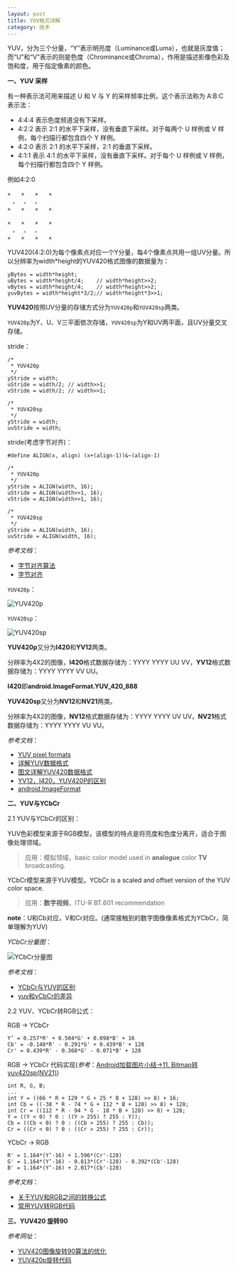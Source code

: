 ```yaml
---
layout: post
title: YUV格式详解
category: 技术
---
```


YUV，分为三个分量，“Y”表示明亮度（Luminance或Luma），也就是灰度值；
而“U”和“V”表示的则是色度（Chrominance或Chroma），作用是描述影像色彩及饱和度，用于指定像素的颜色。

**一、YUV 采样**

有一种表示法可用来描述 U 和 V 与 Y 的采样频率比例，这个表示法称为 A:B:C 表示法：

* 4:4:4 表示色度频道没有下采样。
* 4:2:2 表示 2:1 的水平下采样，没有垂直下采样。对于每两个 U 样例或 V 样例，每个扫描行都包含四个 Y 样例。
* 4:2:0 表示 2:1 的水平下采样，2:1 的垂直下采样。
* 4:1:1 表示 4:1 的水平下采样，没有垂直下采样。对于每个 U 样例或 V 样例，每个扫描行都包含四个 Y 样例。

例如4:2:0

```
×　　×　　×　　×
　。　 。　 。
×　　×　　×　　×

×　　×　　×　　×
　。　 。　 。
×　　×　　×　　×
```

YUV420(4:2:0)为每个像素点对应一个Y分量，每4个像素点共用一组UV分量。所以分辨率为width*height的YUV420格式图像的数据量为：

```
yBytes = width*height;
uBytes = width*height/4;    // width*height>>2;
vBytes = width*height/4;    // width*height>>2;
yuvBytes = width*height*3/2;// width*height*3>>1;
```

**YUV420**按照UV分量的存储方式分为`YUV420p`和`YUV420sp`两类。

`YUV420p`为Y、U、V三平面依次存储，`YUV420sp`为Y和UV两平面，且UV分量交叉存储。

stride：

```
/*
 * YUV420p
 */
yStride = width;
uStride = width/2; // width>>1;
vStride = width/2; // width>>1;

/*
 * YUV420sp
 */
yStride = width;
uvStride = width;
```

stride(考虑字节对齐)：

```
#define ALIGN(x, align) (x+(align-1))&~(align-1)

/*
 * YUV420p
 */
yStride = ALIGN(width, 16);
uStride = ALIGN(width>>1, 16);
vStride = ALIGN(width>>1, 16);

/*
 * YUV420sp
 */
yStride = ALIGN(width, 16);
uvStride = ALIGN(width, 16);
```

*参考文档*：

* [字节对齐算法](http://my.oschina.net/chunquedong/blog/267555 "Markdown")
* [字节对齐](http://sensor.blog.51cto.com/1018471/240230 "Markdown")

`YUV420p`：

![YUV420p](http://img.my.csdn.net/uploads/201208/31/1346422959_6364.png "yuv")

`YUV420sp`：

![YUV420sp](http://img.my.csdn.net/uploads/201208/31/1346422970_2927.png "yuv")

**YUV420p**又分为**I420**和**YV12**两类。

分辨率为4X2的图像，**I420**格式数据存储为：YYYY YYYY UU VV，**YV12**格式数据存储为：YYYY YYYY VV UU。

**I420**即**android.ImageFormat.YUV\_420\_888**

**YUV420sp**又分为**NV12**和**NV21**两类。

分辨率为4X2的图像，**NV12**格式数据存储为：YYYY YYYY UV UV，**NV21**格式数据存储为：YYYY YYYY VU VU。

*参考文档*：

* [YUV pixel formats](http://www.fourcc.org/yuv.php "Markdown")
* [详解YUV数据格式](http://blog.csdn.net/beyond_cn/article/details/12998247 "Markdown")
* [图文详解YUV420数据格式](http://m.blog.csdn.net/blog/mianhuantang848989/30234481 "Markdown")
* [YV12，I420，YUV420P的区别](http://blog.csdn.net/leixiaohua1020/article/details/12234821 "Markdown")
* [android.ImageFormat](http://developer.android.com/reference/android/graphics/ImageFormat.html "Markdown")

**二、YUV与YCbCr**

2.1 YUV与YCbCr的区别：

YUV色彩模型来源于RGB模型，该模型的特点是将亮度和色度分离开，适合于图像处理领域。
> 应用：模拟领域，basic color model used in **analogue** color **TV** broadcasting.
 
YCbCr模型来源于YUV模型。YCbCr is a scaled and offset version of the YUV color space.
> 应用：**数字视频**，ITU-R BT.601 recommendation

**note**：U和Cb对应，V和Cr对应。(通常接触到的数字图像像素格式为YCbCr，简单理解为YUV)

*YCbCr分量图*：

![YCbCr分量图](https://i-msdn.sec.s-msft.com/dynimg/IC676791.png "YCbCr")

*参考文档*：

* [YCbCr与YUV的区别](http://blog.csdn.net/michaelcao1980/article/details/12773183 "Markdown")
* [yuv和yCbCr的差异](http://blog.csdn.net/sunshine1314/article/details/612485 "Markdown")

2.2 YUV、YCbCr转RGB公式：

RGB -> YCbCr

```
Y’ = 0.257*R' + 0.504*G' + 0.098*B' + 16
Cb' = -0.148*R' - 0.291*G' + 0.439*B' + 128
Cr' = 0.439*R' - 0.368*G' - 0.071*B' + 128
```

RGB -> YCbCr 代码实现(*参考*：[Android加载图片小结->11. Bitmap转yuv420sp(NV21)](http://lsclone.github.io/blog/%E6%8A%80%E6%9C%AF/2015/08/18/android-1.html "Markdown"))

```
int R, G, B;
...
int Y = ((66 * R + 129 * G + 25 * B + 128) >> 8) + 16;
int Cb = ((-38 * R - 74 * G + 112 * B + 128) >> 8) + 128;
int Cr = ((112 * R - 94 * G - 18 * B + 128) >> 8) + 128;
Y = ((Y < 0) ? 0 : ((Y > 255) ? 255 : Y));
Cb = ((Cb < 0) ? 0 : ((Cb > 255) ? 255 : Cb));
Cr = ((Cr < 0) ? 0 : ((Cr > 255) ? 255 : Cr));
```

YCbCr -> RGB

```
R' = 1.164*(Y’-16) + 1.596*(Cr'-128)
G' = 1.164*(Y’-16) - 0.813*(Cr'-128) - 0.392*(Cb'-128)
B' = 1.164*(Y’-16) + 2.017*(Cb'-128)
```

*参考文档*：

* [关于YUV和RGB之间的转换公式 ](http://blog.sina.com.cn/s/blog_5713096b0100059i.html "Markdown")
* [常用YUV转RGB代码](http://blog.csdn.net/huiguixian/article/details/17334195 "Markdown")

**三、YUV420 旋转90**

*参考网址*：

* [YUV420图像旋转90算法的优化](http://blog.csdn.net/kl222/article/details/24470305 "Markdown")
* [YUV420p旋转代码](http://blog.csdn.net/chen495810242/article/details/39375443 "Markdown")
